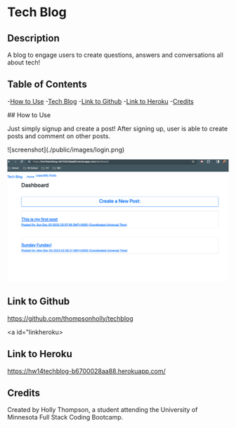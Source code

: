 # Tech Blog

## Description

A blog to engage users to create questions, answers and conversations all about tech! 

## Table of Contents

-[How to Use](#htu)
-[Tech Blog](#tb)
-[Link to Github](#linkgithub)
-[Link to Heroku](#linkheroku)
-[Credits](#credits)

<a id="htu">
## How to Use

Just simply signup and create a post! After signing up, user is able to create posts and comment on other posts.

<a id="tb">
![screenshot](./public/images/login.png)

![screenshot](./public/images/newpost.png)

<a id="linkgithub"></a>
## Link to Github

https://github.com/thompsonholly/techblog 

<a id="linkheroku>
## Link to Heroku

https://hw14techblog-b6700028aa88.herokuapp.com/

<a id="credits"></a>
## Credits

Created by Holly Thompson, a student attending the University of Minnesota Full Stack Coding Bootcamp.

